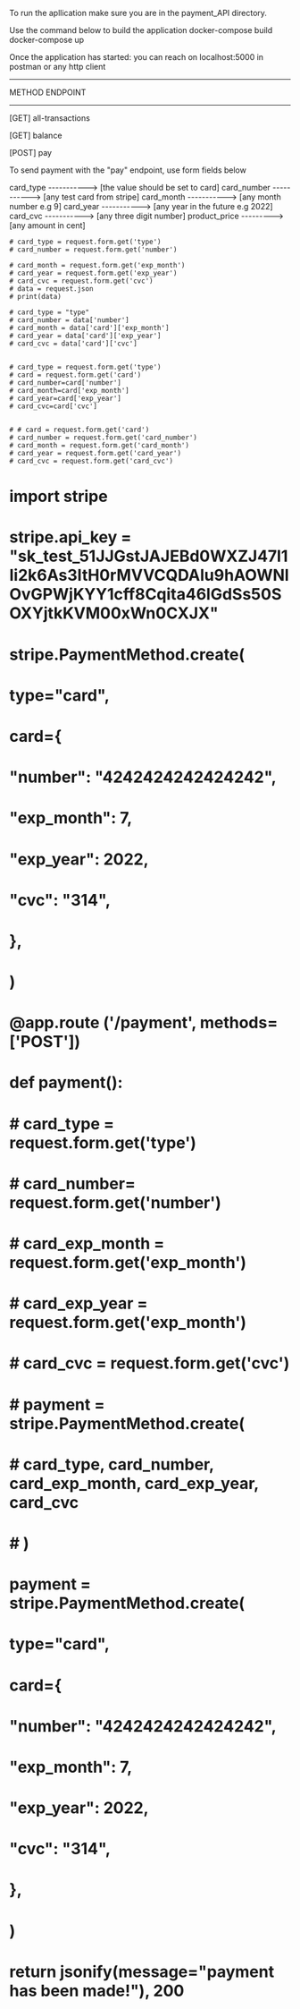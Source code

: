 
To run the apllication make sure you are in the payment_API directory.

Use the command below to build the application
docker-compose build 
docker-compose up


Once the application has started: you can reach on localhost:5000 in postman or any http client

-------           --------
METHOD            ENDPOINT
-------           --------

[GET]            all-transactions

[GET]            balance

[POST]           pay


To send payment with the "pay" endpoint, use form fields below

card_type   -----------> [the value should be set to card]
card_number -----------> [any test card from stripe]
card_month  -----------> [any month number e.g 9]
card_year   -----------> [any year in the future e.g 2022]
card_cvc    -----------> [any three  digit number]
product_price ---------> [any amount in cent]










































    

    # card_type = request.form.get('type')
    # card_number = request.form.get('number')
    
    # card_month = request.form.get('exp_month')
    # card_year = request.form.get('exp_year')
    # card_cvc = request.form.get('cvc')
    # data = request.json
    # print(data)
    
    # card_type = "type"
    # card_number = data['number']
    # card_month = data['card']['exp_month']
    # card_year = data['card']['exp_year']
    # card_cvc = data['card']['cvc']

    
    # card_type = request.form.get('type')
    # card = request.form.get('card')
    # card_number=card['number']
    # card_month=card['exp_month']
    # card_year=card['exp_year']
    # card_cvc=card['cvc']


    # # card = request.form.get('card')
    # card_number = request.form.get('card_number')
    # card_month = request.form.get('card_month')
    # card_year = request.form.get('card_year')
    # card_cvc = request.form.get('card_cvc')
    







# import stripe
# stripe.api_key = "sk_test_51JJGstJAJEBd0WXZJ47l1Ii2k6As3ItH0rMVVCQDAlu9hAOWNlOvGPWjKYY1cff8Cqita46lGdSs50SOXYjtkKVM00xWn0CXJX"





# stripe.PaymentMethod.create(
#   type="card",
#   card={
#     "number": "4242424242424242",
#     "exp_month": 7,
#     "exp_year": 2022,
#     "cvc": "314",
#   },
# )



# @app.route ('/payment', methods=['POST'])
# def payment():
    
#     # card_type = request.form.get('type')
#     # card_number= request.form.get('number')
#     # card_exp_month = request.form.get('exp_month')
#     # card_exp_year = request.form.get('exp_month')
#     # card_cvc = request.form.get('cvc')


#     # payment =  stripe.PaymentMethod.create(
#     #     card_type, card_number, card_exp_month, card_exp_year, card_cvc
#     # )


#     payment = stripe.PaymentMethod.create(
#     type="card",
#     card={
#         "number": "4242424242424242",
#         "exp_month": 7,
#         "exp_year": 2022,
#         "cvc": "314",
#     },
#     )
#     return jsonify(message="payment has been made!"), 200

